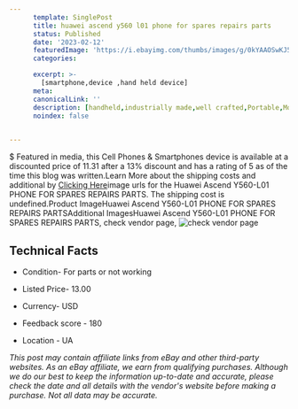 ```yaml
---
      template: SinglePost
      title: huawei ascend y560 l01 phone for spares repairs parts
      status: Published
      date: '2023-02-12'
      featuredImage: 'https://i.ebayimg.com/thumbs/images/g/0kYAAOSwKJ5h5610/s-l225.jpg'
      categories: 

      excerpt: >-
        [smartphone,device ,hand held device]
      meta:
      canonicalLink: ''
      description: [handheld,industrially made,well crafted,Portable,Mobile,Compact,Convenient,Lightweight,Maneuverable,Man-portable,Miniature,Carriable,Hand-held,Light,Holdable,Transportable,Mobile device,Pocket-sized,On-the-go,Wireless,Cordless,Compact size,Convenient size, smartphone,device ,hand held device]
      noindex: false

        
---
```

$
    Featured in media, this Cell Phones & Smartphones device is available at a discounted price of 11.31 after a 13% discount and has a rating of 5 as of the time this blog was written.Learn More about the shipping costs and additional by [Clicking Here](https://www.ebay.com/itm/154801958105?hash=item240aea6cd9%3Ag%3A0kYAAOSwKJ5h5610&mkevt=1&mkcid=1&mkrid=711-53200-19255-0&campid=%253CePNCampaignId%253E&customid=%253CreferenceId%253E&toolid=10049)image urls for the Huawei Ascend Y560-L01 PHONE FOR SPARES REPAIRS PARTS. The shipping cost is undefined.Product ImageHuawei Ascend Y560-L01 PHONE FOR SPARES REPAIRS PARTSAdditional ImagesHuawei Ascend Y560-L01 PHONE FOR SPARES REPAIRS PARTS, check vendor page, ![check vendor page](https://origin-galleryplus.ebayimg.com/ws/web/154801958105_2_0_1/225x225.jpg,https://origin-galleryplus.ebayimg.com/ws/web/154801958105_3_0_1/225x225.jpg,https://origin-galleryplus.ebayimg.com/ws/web/154801958105_4_0_1/225x225.jpg,https://origin-galleryplus.ebayimg.com/ws/web/154801958105_5_0_1/225x225.jpg,https://origin-galleryplus.ebayimg.com/ws/web/154801958105_6_0_1/225x225.jpg,https://origin-galleryplus.ebayimg.com/ws/web/154801958105_7_0_1/225x225.jpg,https://origin-galleryplus.ebayimg.com/ws/web/154801958105_8_0_1/225x225.jpg,https://origin-galleryplus.ebayimg.com/ws/web/154801958105_9_0_1/225x225.jpg,https://origin-galleryplus.ebayimg.com/ws/web/154801958105_10_0_1/225x225.jpg,https://origin-galleryplus.ebayimg.com/ws/web/154801958105_11_0_1/225x225.jpg,https://origin-galleryplus.ebayimg.com/ws/web/154801958105_12_0_1/225x225.jpg)
    
    

 ## Technical Facts 



     
      

 - Condition- For parts or not working 


      

 - Listed Price- 13.00 


      

 - Currency- USD 


      

 - Feedback score - 180 


      

 - Location - UA 


      
      

 *_This post may contain affiliate links from eBay and other third-party websites. As an eBay affiliate, we earn from qualifying purchases. Although we do our best to keep the information up-to-date and accurate, please check the date and all details with the vendor's website before making a purchase. Not all data may be accurate._*



    
    
    
    
    